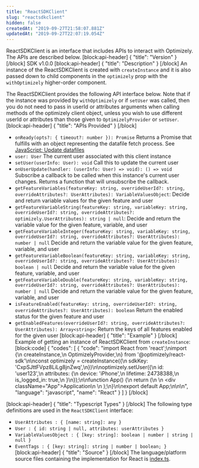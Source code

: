 ```yaml
---
title: "ReactSDKClient"
slug: "reactsdkclient"
hidden: false
createdAt: "2019-09-27T21:58:07.881Z"
updatedAt: "2019-09-27T22:07:19.054Z"
---
```

ReactSDKClient is an interface that includes APIs to interact with Optimizely. The APIs are described below.
[block:api-header]
{
  "title": "Version"
}
[/block]
SDK v1.0.0
[block:api-header]
{
  "title": "Description"
}
[/block]
An instance of the ReactSDKClient is created with `createInstance` and it is also passed down to child components in the `optimizely` prop with the `withOptimizely` higher-order component.

The ReactSDKClient provides the following API interface below. Note that if the instance was provided by `withOptimizely` or if `setUser` was called, then you do not need to pass in userId or attributes arguments when calling methods of the optimizely client object, unless you wish to use different userId or attributes than those given to `OptimizelyProvider` or `setUser`.
[block:api-header]
{
  "title": "APIs Provided"
}
[/block]
* `onReady(opts?: { timeout?: number }): Promise` Returns a Promise that fulfills with an object representing the datafile fetch process. See [JavaScript: Update datafiles](https://docs.developers.optimizely.com/full-stack/docs/javascript-update-datafiles)
* `user: User` The current user associated with this client instance
* `setUser(userInfo: User): void` Call this to update the current user
* `onUserUpdate(handler: (userInfo: User) => void): () => void` Subscribe a callback to be called when this instance's current user changes. Returns a function that will unsubscribe the callback.
* `getFeatureVariables(featureKey: string, overrideUserId?: string, overrideAttributes?: UserAttributes): VariableValuesObject`: Decide and return variable values for the given feature and user
* `getFeatureVariableString(featureKey: string, variableKey: string, overrideUserId?: string, overrideAttributes?: optimizely.UserAttributes): string | null`: Decide and return the variable value for the given feature, variable, and user
* `getFeatureVariableInteger(featureKey: string, variableKey: string, overrideUserId?: string, overrideAttributes?: UserAttributes): number | null` Decide and return the variable value for the given feature, variable, and user
* `getFeatureVariableBoolean(featureKey: string, variableKey: string, overrideUserId?: string, overrideAttributes?: UserAttributes): boolean | null` Decide and return the variable value for the given feature, variable, and user
* `getFeatureVariableDouble(featureKey: string, variableKey: string, overrideUserId?: string, overrideAttributes?: UserAttributes): number | null` Decide and return the variable value for the given feature, variable, and user
* `isFeatureEnabled(featureKey: string, overrideUserId?: string, overrideAttributes?: UserAttributes): boolean` Return the enabled status for the given feature and user
* `getEnabledFeatures(overrideUserId?: string, overrideAttributes?: UserAttributes): Array<string>`: Return the keys of all features enabled for the given user
[block:api-header]
{
  "title": "Example"
}
[/block]
Example of getting an instance of ReactSDKClient from `createInstance`:
[block:code]
{
  "codes": [
    {
      "code": "import React from 'react';\nimport {\n  createInstance,\n  OptimizelyProvider,\n} from '@optimizely/react-sdk'\n\nconst optimizely = createInstance({\n  sdkKey: 'CxpSJttFVpz8LiLg8jnZwq',\n})\n\noptimizely.setUser({\n  id: 'user123',\n  attributes: {\n    device: 'iPhone',\n    lifetime: 24738388,\n    is_logged_in: true,\n  }\n});\n\nfunction App() {\n  return (\n    <OptimizelyProvider optimizely={optimizely}>\n      <div className=\"App\">Application</div>\n    </OptimizelyProvider>\n  );\n}\n\nexport default App;\n\n\n",
      "language": "javascript",
      "name": "React"
    }
  ]
}
[/block]

[block:api-header]
{
  "title": "Typescript Types"
}
[/block]
The following type definitions are used in the `ReactSDKClient` interface:

* `UserAttributes : { [name: string]: any }`
* `User : { id: string | null, attributes: userAttributes }`
* `VariableValuesObject : { [key: string]: boolean | number | string | null }`
* `EventTags : { [key: string]: string | number | boolean; }`
[block:api-header]
{
  "title": "Source"
}
[/block]
The language/platform source files containing the implementation for React is [index.ts](https://github.com/optimizely/fullstack-labs/blob/master/packages/react-sdk/src/index.ts).